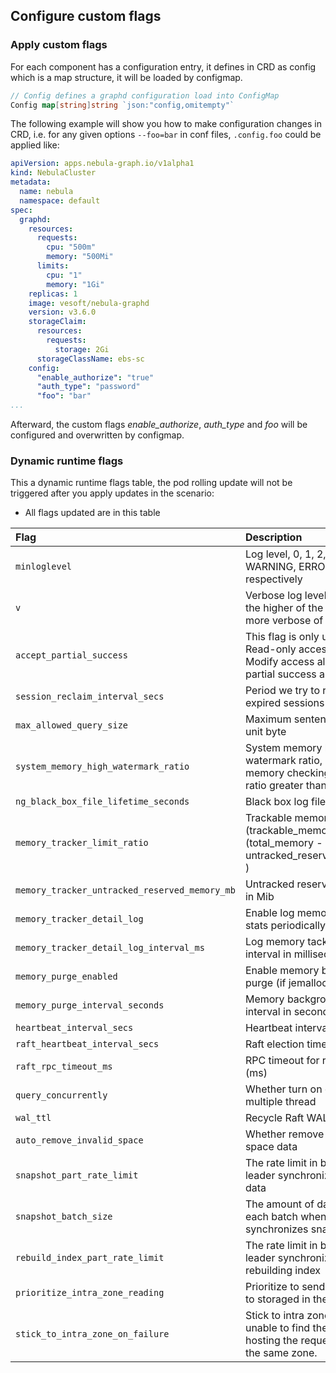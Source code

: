 ## Configure custom flags

### Apply custom flags

For each component has a configuration entry, it defines in CRD as config which is a map structure, it will be loaded by configmap.
```go
// Config defines a graphd configuration load into ConfigMap
Config map[string]string `json:"config,omitempty"`
```

The following example will show you how to make configuration changes in CRD, i.e. for any given options `--foo=bar` in conf files, `.config.foo` could be applied like:

```yaml
apiVersion: apps.nebula-graph.io/v1alpha1
kind: NebulaCluster
metadata:
  name: nebula
  namespace: default
spec:
  graphd:
    resources:
      requests:
        cpu: "500m"
        memory: "500Mi"
      limits:
        cpu: "1"
        memory: "1Gi"
    replicas: 1
    image: vesoft/nebula-graphd
    version: v3.6.0
    storageClaim:
      resources:
        requests:
          storage: 2Gi
      storageClassName: ebs-sc
    config:
      "enable_authorize": "true"
      "auth_type": "password"
      "foo": "bar"
...
```

Afterward, the custom flags  _enable_authorize_, _auth_type_ and _foo_ will be configured and overwritten by configmap.

### Dynamic runtime flags

This a dynamic runtime flags table, the pod rolling update will not be triggered after you apply updates in the scenario:
- All flags updated are in this table

| Flag                                           | Description                                                                                              | Default    |
|:-----------------------------------------------|:---------------------------------------------------------------------------------------------------------|:-----------|
| `minloglevel`                                  | Log level, 0, 1, 2, 3 for INFO, WARNING, ERROR, FATAL respectively                                       | `0`        |
| `v`                                            | Verbose log level, 1, 2, 3, 4, the higher of the level, the more verbose of the logging                  | `0`        |
| `accept_partial_success`                       | This flag is only used for Read-only access, and Modify access always treats partial success as an error | `false`    |
| `session_reclaim_interval_secs`                | Period we try to reclaim expired sessions                                                                | `60`       |
| `max_allowed_query_size`                       | Maximum sentence length, unit byte                                                                       | `4194304`  |
| `system_memory_high_watermark_ratio`           | System memory high watermark ratio, cancel the memory checking when the ratio greater than 1.0           | `0.8`      |
| `ng_black_box_file_lifetime_seconds`           | Black box log files expire time                                                                          | `1800`     |
| `memory_tracker_limit_ratio`                   | Trackable memory ratio (trackable_memory / (total_memory - untracked_reserved_memory) )                  | `0.8`      |
| `memory_tracker_untracked_reserved_memory_mb`  | Untracked reserved memory in Mib                                                                         | `50`       |
| `memory_tracker_detail_log`                    | Enable log memory tracker stats periodically                                                             | `false`    |
| `memory_tracker_detail_log_interval_ms`        | Log memory tacker stats interval in milliseconds                                                         | `60000`    |
| `memory_purge_enabled`                         | Enable memory background purge (if jemalloc is used)                                                     | `true`     |
| `memory_purge_interval_seconds`                | Memory background purge interval in seconds                                                              | `10`       |
| `heartbeat_interval_secs`                      | Heartbeat interval in seconds                                                                            | `10`       |
| `raft_heartbeat_interval_secs`                 | Raft election timeout                                                                                    | `30`       |
| `raft_rpc_timeout_ms`                          | RPC timeout for raft client (ms)                                                                         | `500`      |
| `query_concurrently`                           | Whether turn on query in multiple thread                                                                 | `true`     |
| `wal_ttl`                                      | Recycle Raft WAL                                                                                         | `14400`    |
| `auto_remove_invalid_space`                    | Whether remove outdated space data                                                                       | `true`     |
| `snapshot_part_rate_limit`                     | The rate limit in bytes when leader synchronizes snapshot data                                           | `10485760` |
| `snapshot_batch_size`                          | The amount of data sent in each batch when leader synchronizes snapshot data                             | `1048576`  |
| `rebuild_index_part_rate_limit`                | The rate limit in bytes when leader synchronizes rebuilding index                                        | `4194304`  |
| `prioritize_intra_zone_reading`                | Prioritize to send read queries to storaged in the same zone                                             | `false`    |
| `stick_to_intra_zone_on_failure`               | Stick to intra zone routing if unable to find the storaged hosting the requested part in the same zone.  | `false`    |
